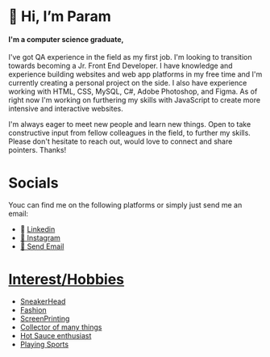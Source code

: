 <h1>👋 Hi, I’m Param</h1>
<h4>I'm a computer science graduate,</h4>
<p>I've got QA experience in the field as my first job. I'm looking to transition towards becoming a Jr. Front End Developer. I have knowledge and experience building websites 
and web app platforms in my free time and I'm currently creating a personal project on the side. I also have experience working with HTML, CSS, MySQL, C#, Adobe Photoshop, and 
Figma. As of right now I'm working on furthering my skills with JavaScript to create more intensive and interactive websites.

I'm always eager to meet new people and learn new things. Open to take constructive input from fellow colleagues in the field, to further my skills. Please don't hesitate to reach 
out, would love to connect and share pointers. Thanks!</p>


<h1>Socials</h1>
<p>Youc can find me on the following platforms or simply just send me an email:</p>
<ul>
  <li>👔 <a href="https://www.linkedin.com/in/paramvir-poonia?lipi=urn%3Ali%3Apage%3Ad_flagship3_profile_view_base_contact_details%3BZOFeTeHCRqO5ssiEC8Jhww%3D%3D">Linkedin</li>
  <li>📸 <a href="https://www.instagram.com/paramvirpoonia/">Instagram</li>
  <li>📧 <a href="mailto:paramvirponia@hotmail.com">Send Email</li>
</ul>


<h1>Interest/Hobbies</h1>
<ul>
  <li>SneakerHead</li>
  <li>Fashion</li>
  <li>ScreenPrinting</li>
  <li>Collector of many things</li>
  <li>Hot Sauce enthusiast</li>
  <li>Playing Sports</li>
</ul>

<!---
ParamvirP/ParamvirP is a ✨ special ✨ repository because its `README.md` (this file) appears on your GitHub profile.
You can click the Preview link to take a look at your changes.
--->
